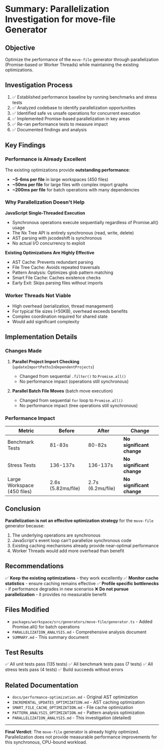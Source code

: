 # Summary: Parallelization Investigation for move-file Generator

## Objective
Optimize the performance of the `move-file` generator through parallelization (Promise-based or Worker Threads) while maintaining the existing optimizations.

## Investigation Process

1. ✅ Established performance baseline by running benchmarks and stress tests
2. ✅ Analyzed codebase to identify parallelization opportunities  
3. ✅ Identified safe vs unsafe operations for concurrent execution
4. ✅ Implemented Promise-based parallelization in key areas
5. ✅ Re-ran performance tests to measure impact
6. ✅ Documented findings and analysis

## Key Findings

### Performance is Already Excellent
The existing optimizations provide **outstanding performance**:
- **~5-6ms per file** in large workspaces (450 files)
- **~50ms per file** for large files with complex import graphs
- **~200ms per file** for batch operations with many dependencies

### Why Parallelization Doesn't Help

**JavaScript Single-Threaded Execution**
- Synchronous operations execute sequentially regardless of Promise.all() usage
- The Nx Tree API is entirely synchronous (read, write, delete)
- AST parsing with jscodeshift is synchronous
- No actual I/O concurrency to exploit

**Existing Optimizations Are Highly Effective**
- AST Cache: Prevents redundant parsing
- File Tree Cache: Avoids repeated traversals
- Pattern Analysis: Optimizes glob pattern matching
- Smart File Cache: Caches existence checks
- Early Exit: Skips parsing files without imports

### Worker Threads Not Viable
- High overhead (serialization, thread management)
- For typical file sizes (<50KB), overhead exceeds benefits
- Complex coordination required for shared state
- Would add significant complexity

## Implementation Details

### Changes Made

1. **Parallel Project Import Checking** (`updateImportPathsInDependentProjects`)
   - Changed from sequential `.filter()` to `Promise.all()`
   - No performance impact (operations still synchronous)

2. **Parallel Batch File Moves** (batch move execution)
   - Changed from sequential `for` loop to `Promise.all()`
   - No performance impact (tree operations still synchronous)

### Performance Impact

| Metric | Before | After | Change |
|--------|--------|-------|--------|
| Benchmark Tests | 81-83s | 80-82s | **No significant change** |
| Stress Tests | 136-137s | 136-137s | **No significant change** |
| Large Workspace (450 files) | 2.6s (5.82ms/file) | 2.7s (6.2ms/file) | **No significant change** |

## Conclusion

**Parallelization is not an effective optimization strategy** for the `move-file` generator because:

1. The underlying operations are synchronous
2. JavaScript's event loop can't parallelize synchronous code
3. Existing caching mechanisms already provide near-optimal performance
4. Worker Threads would add more overhead than benefit

## Recommendations

✅ **Keep the existing optimizations** - they work excellently
✅ **Monitor cache statistics** - ensure caching remains effective
✅ **Profile specific bottlenecks** - if performance degrades in new scenarios
❌ **Do not pursue parallelization** - it provides no measurable benefit

## Files Modified

- `packages/workspace/src/generators/move-file/generator.ts` - Added Promise.all() for batch operations
- `PARALLELIZATION_ANALYSIS.md` - Comprehensive analysis document
- `SUMMARY.md` - This summary document

## Test Results

✅ All unit tests pass (135 tests)
✅ All benchmark tests pass (7 tests)
✅ All stress tests pass (4 tests)
✅ Build succeeds without errors

## Related Documentation

- `docs/performance-optimization.md` - Original AST optimization
- `INCREMENTAL_UPDATES_OPTIMIZATION.md` - AST caching optimization
- `SMART_FILE_CACHE_OPTIMIZATION.md` - File cache optimization
- `PATTERN_ANALYSIS_OPTIMIZATION.md` - Pattern analysis optimization
- `PARALLELIZATION_ANALYSIS.md` - This investigation (detailed)

---

**Final Verdict**: The `move-file` generator is already highly optimized. Parallelization does not provide measurable performance improvements for this synchronous, CPU-bound workload.
